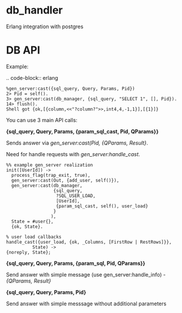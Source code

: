 db_handler
==========

Erlang integration with postgres

DB API
======

Example: 

.. code-block:: erlang

    %gen_server:cast({sql_query, Query, Params, Pid})
    2> Pid = self().
    3> gen_server:cast(db_manager, {sql_query, "SELECT 1", [], Pid}).
    14> flush().
    Shell got {ok,[{column,<<"?column?">>,int4,4,-1,1}],[{1}]}


You can use 3 main API calls:

**{sql_query, Query, Params, {param_sql_cast, Pid, QParams}}**

Sends answer via *gen_server:cast(Pid, {QParams, Result}*. 

Need for handle requests with *gen_server:handle_cast*.

    %% example gen_server realization
    init([UserId]) ->
      process_flag(trap_exit, true),
      gen_server:cast(Out, {add_user, self()}),
      gen_server:cast(db_manager,
                      {sql_query,
                       ?SQL_USER_LOAD,
                       [UserId],
                       {param_sql_cast, self(), user_load}
                      }
                     ),
      State = #user{},
      {ok, State}.
  
    % user load callbacks
    handle_cast({user_load, {ok, _Columns, [FirstRow | RestRows]}},
              State) ->
    {noreply, State};

**{sql_query, Query, Params, {param_sql, Pid, QParams}}**

Send answer with simple message (use gen_server:handle_info) - *{QParams, Result}*

**{sql_query, Query, Params, Pid}**

Send answer with simple messsage without additional parameters

